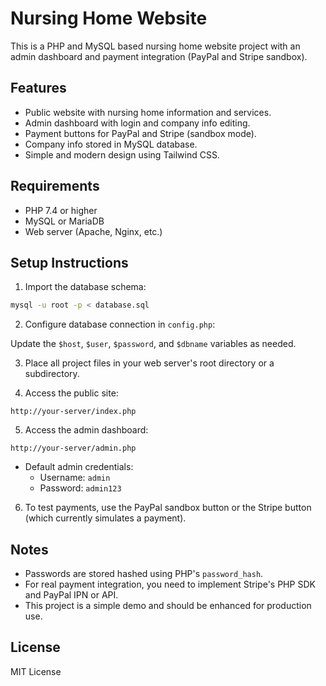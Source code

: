 # Nursing Home Website

This is a PHP and MySQL based nursing home website project with an admin dashboard and payment integration (PayPal and Stripe sandbox).

## Features

- Public website with nursing home information and services.
- Admin dashboard with login and company info editing.
- Payment buttons for PayPal and Stripe (sandbox mode).
- Company info stored in MySQL database.
- Simple and modern design using Tailwind CSS.

## Requirements

- PHP 7.4 or higher
- MySQL or MariaDB
- Web server (Apache, Nginx, etc.)

## Setup Instructions

1. Import the database schema:

```bash
mysql -u root -p < database.sql
```

2. Configure database connection in `config.php`:

Update the `$host`, `$user`, `$password`, and `$dbname` variables as needed.

3. Place all project files in your web server's root directory or a subdirectory.

4. Access the public site:

```
http://your-server/index.php
```

5. Access the admin dashboard:

```
http://your-server/admin.php
```

- Default admin credentials:
  - Username: `admin`
  - Password: `admin123`

6. To test payments, use the PayPal sandbox button or the Stripe button (which currently simulates a payment).

## Notes

- Passwords are stored hashed using PHP's `password_hash`.
- For real payment integration, you need to implement Stripe's PHP SDK and PayPal IPN or API.
- This project is a simple demo and should be enhanced for production use.

## License

MIT License
